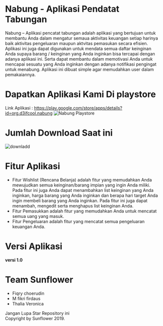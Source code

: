 # Nabung - Aplikasi Pendatat Tabungan
Nabung – Aplikasi pencatat tabungan adalah aplikasi yang bertujuan untuk membantu Anda dalam mengatur semaua aktivitas keuangan setiap harinya baik aktivitas pengeluaran maupun aktvitas pemasukan secara efisien. Aplikasi ini juga dapat digunakan untuk mendata semua daftar keinginan Anda supaya barang / keinginan yang Anda inginkan bisa tercapai dengan adanya aplikasi ini. Serta dapat membantu dalam memotivasi Anda untuk mencapai sesuatu yang Anda inginkan dengan adanya notifikasi pengingat untuk menabung. Aplikasi ini dibuat simple agar memudahkan user dalam pemakaiannya.

# Dapatkan Aplikasi Kami Di playstore
Link Aplikasi : https://play.google.com/store/apps/details?id=org.d3ifcool.nabung
![Nabung Playstore](https://user-images.githubusercontent.com/25787603/71867502-fbc4d100-313c-11ea-80aa-0ecf9bfed940.jpg)

# Jumlah Download Saat ini
 ![downladd](https://user-images.githubusercontent.com/25787603/71867662-a6d58a80-313d-11ea-8b4f-b7d552f2b4b5.jpg)


# Fitur Aplikasi
- Fitur Wishlist (Rencana Belanja) adalah fitur yang memudahkan Anda mewujudkan semua keinginan/barang impian yang ingin Anda miliki. Pada fitur ini juga Anda dapat menambahkan list keinginan yang Anda inginkan, harga barang yang Anda inginkan dan berapa hari target Anda ingin membeli barang yang Anda inginkan. Pada fitur ini juga dapat menambah, mengedit serta menghapus list keinginan Anda.
- Fitur Pemasukkan adalah fitur yang memudahkan Anda untuk mencatat semua uang yang masuk.
- Fitur Pengeluaran adalah fitur yang mencatat semua pengeluaran keuangan Anda.

# Versi Aplikasi
  <b> versi 1.0 </b>

# Team Sunflower
- Fiqry choerudin
- M fikri firdaus 
- Thalia Veronica

Jangan Lupa Star Repository ini <br>
Copyright by Sunflower 2019.



